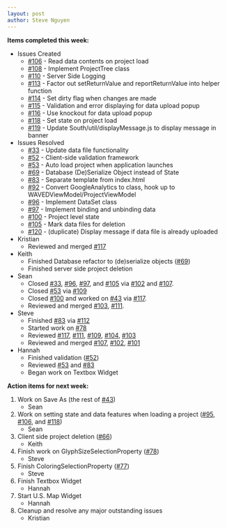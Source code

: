 ```yaml
---
layout: post
author: Steve Nguyen
---
```


**Items completed this week:**

* Issues Created
	* [#106](https://github.com/KSHSK/WAVED/issues/106) - Read data contents on project load
	* [#108](https://github.com/KSHSK/WAVED/issues/108) - Implement ProjectTree class
	* [#110](https://github.com/KSHSK/WAVED/issues/110) - Server Side Logging
	* [#113](https://github.com/KSHSK/WAVED/issues/113) - Factor out setReturnValue and reportReturnValue into helper function
	* [#114](https://github.com/KSHSK/WAVED/issues/114) - Set dirty flag when changes are made
	* [#115](https://github.com/KSHSK/WAVED/issues/115) - Validation and error displaying for data upload popup
	* [#116](https://github.com/KSHSK/WAVED/issues/116) - Use knockout for data upload popup
	* [#118](https://github.com/KSHSK/WAVED/issues/118) - Set state on project load
	* [#119](https://github.com/KSHSK/WAVED/issues/119) - Update South/util/displayMessage.js to display message in banner
* Issues Resolved
	* [#33](https://github.com/KSHSK/WAVED/issues/33) - Update data file functionality
	* [#52](https://github.com/KSHSK/WAVED/issues/52) - Client-side validation framework
	* [#53](https://github.com/KSHSK/WAVED/issues/53) - Auto load project when application launches
	* [#69](https://github.com/KSHSK/WAVED/issues/69) - Database (De)Serialize Object instead of State
	* [#83](https://github.com/KSHSK/WAVED/issues/83) - Separate template from index.html
	* [#92](https://github.com/KSHSK/WAVED/issues/92) - Convert GoogleAnalytics to class, hook up to WAVEDViewModel/ProjectViewModel
	* [#96](https://github.com/KSHSK/WAVED/issues/96) - Implement DataSet class
	* [#97](https://github.com/KSHSK/WAVED/issues/97) - Implement binding and unbinding data
	* [#100](https://github.com/KSHSK/WAVED/issues/100) - Project level state
	* [#105](https://github.com/KSHSK/WAVED/issues/105) - Mark data files for deletion
	* [#120](https://github.com/KSHSK/WAVED/issues/120) - (duplicate) Display message if data file is already uploaded
* Kristian
	* Reviewed and merged [#117](https://github.com/KSHSK/WAVED/issues/117)
* Keith
	* Finished Database refactor to (de)serialize objects ([#69](https://github.com/KSHSK/WAVED/issues/69))
	* Finished server side project deletion 
* Sean
	* Closed [#33](https://github.com/KSHSK/WAVED/issues/33), [#96](https://github.com/KSHSK/WAVED/issues/96), [#97](https://github.com/KSHSK/WAVED/issues/97), and [#105](https://github.com/KSHSK/WAVED/issues/105) via [#102](https://github.com/KSHSK/WAVED/issues/102) and [#107](https://github.com/KSHSK/WAVED/issues/107).
	* Closed [#53](https://github.com/KSHSK/WAVED/issues/53) via [#109](https://github.com/KSHSK/WAVED/issues/109)
	* Closed [#100](https://github.com/KSHSK/WAVED/issues/100) and worked on [#43](https://github.com/KSHSK/WAVED/issues/43) via [#117](https://github.com/KSHSK/WAVED/issues/117).
	* Reviewed and merged [#103](https://github.com/KSHSK/WAVED/issues/103), [#111](https://github.com/KSHSK/WAVED/issues/111).
* Steve
	* Finished [#83](https://github.com/KSHSK/WAVED/issues/83) via [#112](https://github.com/KSHSK/WAVED/issues/112)
	* Started work on [#78](https://github.com/KSHSK/WAVED/issues/78)
	* Reviewed [#117](https://github.com/KSHSK/WAVED/issues/117), [#111](https://github.com/KSHSK/WAVED/issues/111), [#109](https://github.com/KSHSK/WAVED/issues/109), [#104](https://github.com/KSHSK/WAVED/issues/104), [#103](https://github.com/KSHSK/WAVED/issues/103)
	* Reviewed and merged [#107](https://github.com/KSHSK/WAVED/issues/107), [#102](https://github.com/KSHSK/WAVED/issues/102), [#101](https://github.com/KSHSK/WAVED/issues/101)
* Hannah
	* Finished validation ([#52](https://github.com/KSHSK/WAVED/issues/52))
	* Reviewed [#53](https://github.com/KSHSK/WAVED/issues/53) and [#83](https://github.com/KSHSK/WAVED/issues/83)
	* Began work on Textbox Widget
	
**Action items for next week:**

1. Work on Save As (the rest of [#43](https://github.com/KSHSK/WAVED/issues/43))
	* Sean
2. Work on setting state and data features when loading a project ([#95](https://github.com/KSHSK/WAVED/issues/95), [#106](https://github.com/KSHSK/WAVED/issues/106), and [#118](https://github.com/KSHSK/WAVED/issues/118))
	* Sean
3. Client side project deletion ([#66](https://github.com/KSHSK/WAVED/issues/66))
	* Keith
4. Finish work on GlyphSizeSelectionProperty ([#78](https://github.com/KSHSK/WAVED/issues/78))
	* Steve
5. Finish ColoringSelectionProperty ([#77](https://github.com/KSHSK/WAVED/issues/77))
	* Steve
6. Finish Textbox Widget
	* Hannah
7. Start U.S. Map Widget
	* Hannah
8. Cleanup and resolve any major outstanding issues
	* Kristian

